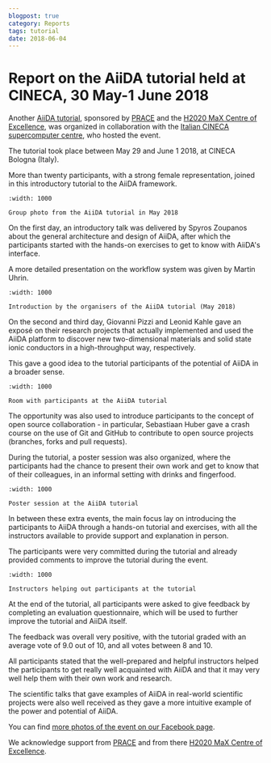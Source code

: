 ```yaml
---
blogpost: true
category: Reports
tags: tutorial
date: 2018-06-04
---
```


# Report on the AiiDA tutorial held at CINECA, 30 May-1 June 2018

Another [AiiDA tutorial](https://events.prace-ri.eu/event/709/), sponsored by [PRACE](http://prace-ri.eu) and the [H2020 MaX Centre of Excellence](http://www.max-centre.eu), was organized in collaboration with the [Italian CINECA supercomputer centre](http://www.cineca.it), who hosted the event.

The tutorial took place between May 29 and June 1 2018, at CINECA Bologna (Italy).

More than twenty participants, with a strong female representation, joined in this introductory tutorial to the AiiDA framework.

```{figure} ../pics/legacy/cineca_tutorial1.jpg
:width: 1000

Group photo from the AiiDA tutorial in May 2018
```

On the first day, an introductory talk was delivered by Spyros Zoupanos about the general architecture and design of AiiDA, after which the participants started with the hands-on exercises to get to know with AiiDA's interface.

A more detailed presentation on the workflow system was given by Martin Uhrin.

```{figure} ../pics/legacy/cineca_tutorial2.jpg
:width: 1000

Introduction by the organisers of the AiiDA tutorial (May 2018)
```

On the second and third day, Giovanni Pizzi and Leonid Kahle gave an exposé on their research projects that actually implemented and used the AiiDA platform to discover new two-dimensional materials and solid state ionic conductors in a high-throughput way, respectively.

This gave a good idea to the tutorial participants of the potential of AiiDA in a broader sense.

```{figure} ../pics/legacy/cineca_tutorial3.jpg
:width: 1000

Room with participants at the AiiDA tutorial
```

The opportunity was also used to introduce participants to the concept of open source collaboration - in particular, Sebastiaan Huber gave a crash course on the use of Git and GitHub to contribute to open source projects (branches, forks and pull requests).

During the tutorial, a poster session was also organized, where the participants had the chance to present their own work and get to know that of their colleagues, in an informal setting with drinks and fingerfood.

```{figure} ../pics/legacy/cineca_tutorial4.jpg
:width: 1000

Poster session at the AiiDA tutorial
```

In between these extra events, the main focus lay on introducing the participants to AiiDA through a hands-on tutorial and exercises, with all the instructors available to provide support and explanation in person.

The participants were very committed during the tutorial and already provided comments to improve the tutorial during the event.

```{figure} ../pics/legacy/cineca_tutorial5.jpg
:width: 1000

Instructors helping out participants at the tutorial
```

At the end of the tutorial, all participants were asked to give feedback by completing an evaluation questionnaire, which will be used to further improve the tutorial and AiiDA itself.

The feedback was overall very positive, with the tutorial graded with an average vote of 9.0 out of 10, and all votes between 8 and 10.

All participants stated that the well-prepared and helpful instructors helped the participants to get really well acquainted with AiiDA and that it may very well help them with their own work and research.

The scientific talks that gave examples of AiiDA in real-world scientific projects were also well received as they gave a more intuitive example of the power and potential of AiiDA.

You can find [more photos of the event on our Facebook page](https://www.facebook.com/media/set/?set=a.832898416917681.1073741841.254260741448121&type=1&l=d8cf65a9fa).

We acknowledge support from [PRACE](http://prace-ri.eu) and from there [H2020 MaX Centre of Excellence](http://www.max-centre.eu).
